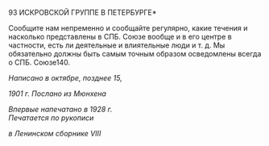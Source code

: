 93 ИСКРОВСКОЙ ГРУППЕ В ПЕТЕРБУРГЕ*

Сообщите нам непременно и сообщайте регулярно, какие течения и насколько пред­ставлены в СПБ. Союзе вообще и в его центре в частности, есть ли деятельные и влия­тельные люди и т. д. Мы обязательно должны быть самым точным образом осведомле­ны всегда о СПБ. Союзе140.

_Написано в октябре, позднее 15,_

_1901 г. Послано из Мюнхена_

_Впервые напечатано в 1928 г.                                                                    Печатается по рукописи_

_в Ленинском сборнике_ _VIII_